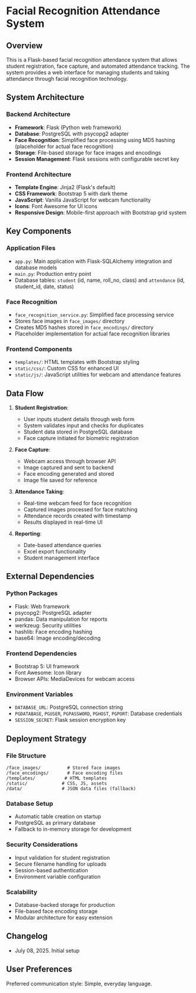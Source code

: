 # Facial Recognition Attendance System

## Overview

This is a Flask-based facial recognition attendance system that allows student registration, face capture, and automated attendance tracking. The system provides a web interface for managing students and taking attendance through facial recognition technology.

## System Architecture

### Backend Architecture
- **Framework**: Flask (Python web framework)
- **Database**: PostgreSQL with psycopg2 adapter
- **Face Recognition**: Simplified face processing using MD5 hashing (placeholder for actual face recognition)
- **Storage**: File-based storage for face images and encodings
- **Session Management**: Flask sessions with configurable secret key

### Frontend Architecture
- **Template Engine**: Jinja2 (Flask's default)
- **CSS Framework**: Bootstrap 5 with dark theme
- **JavaScript**: Vanilla JavaScript for webcam functionality
- **Icons**: Font Awesome for UI icons
- **Responsive Design**: Mobile-first approach with Bootstrap grid system

## Key Components

### Application Files
- `app.py`: Main application with Flask-SQLAlchemy integration and database models
- `main.py`: Production entry point
- Database tables: `student` (id, name, roll_no, class) and `attendance` (id, student_id, date, status)

### Face Recognition
- `face_recognition_service.py`: Simplified face processing service
- Stores face images in `face_images/` directory
- Creates MD5 hashes stored in `face_encodings/` directory
- Placeholder implementation for actual face recognition libraries

### Frontend Components
- `templates/`: HTML templates with Bootstrap styling
- `static/css/`: Custom CSS for enhanced UI
- `static/js/`: JavaScript utilities for webcam and attendance features

## Data Flow

1. **Student Registration**: 
   - User inputs student details through web form
   - System validates input and checks for duplicates
   - Student data stored in PostgreSQL database
   - Face capture initiated for biometric registration

2. **Face Capture**:
   - Webcam access through browser API
   - Image captured and sent to backend
   - Face encoding generated and stored
   - Image file saved for reference

3. **Attendance Taking**:
   - Real-time webcam feed for face recognition
   - Captured images processed for face matching
   - Attendance records created with timestamp
   - Results displayed in real-time UI

4. **Reporting**:
   - Date-based attendance queries
   - Excel export functionality
   - Student management interface

## External Dependencies

### Python Packages
- Flask: Web framework
- psycopg2: PostgreSQL adapter
- pandas: Data manipulation for reports
- werkzeug: Security utilities
- hashlib: Face encoding hashing
- base64: Image encoding/decoding

### Frontend Dependencies
- Bootstrap 5: UI framework
- Font Awesome: Icon library
- Browser APIs: MediaDevices for webcam access

### Environment Variables
- `DATABASE_URL`: PostgreSQL connection string
- `PGDATABASE`, `PGUSER`, `PGPASSWORD`, `PGHOST`, `PGPORT`: Database credentials
- `SESSION_SECRET`: Flask session encryption key

## Deployment Strategy

### File Structure
```
/face_images/          # Stored face images
/face_encodings/       # Face encoding files
/templates/           # HTML templates
/static/             # CSS, JS, assets
/data/               # JSON data files (fallback)
```

### Database Setup
- Automatic table creation on startup
- PostgreSQL as primary database
- Fallback to in-memory storage for development

### Security Considerations
- Input validation for student registration
- Secure filename handling for uploads
- Session-based authentication
- Environment variable configuration

### Scalability
- Database-backed storage for production
- File-based face encoding storage
- Modular architecture for easy extension

## Changelog
- July 08, 2025. Initial setup

## User Preferences

Preferred communication style: Simple, everyday language.